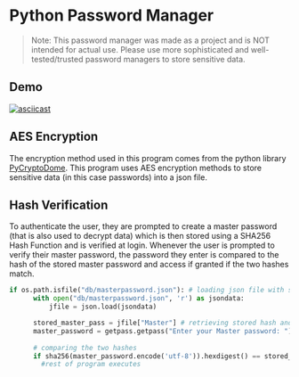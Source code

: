 # Python Password Manager
>Note: This password manager was made as a project and is NOT intended for actual use. Please use more sophisticated and well-tested/trusted password managers to store sensitive data.

## Demo

[![asciicast](https://asciinema.org/a/tEGTsXmEMJALLhuYljnRWf8Oh.svg)](https://asciinema.org/a/tEGTsXmEMJALLhuYljnRWf8Oh)

## AES Encryption

The encryption method used in this program comes from the python library [PyCryptoDome](https://pypi.org/project/pycryptodome/). This program uses AES encryption methods to store sensitive data (in this case passwords) into a json file.

## Hash Verification
 To authenticate the user, they are prompted to create a master password (that is also used to decrypt data) which is then stored using a SHA256 Hash Function and is verified at login. Whenever the user is prompted to verify their master password, the password they enter is compared to the hash of the stored master password and access if granted if the two hashes match.
 ```python
 if os.path.isfile("db/masterpassword.json"): # loading json file with stored password.
       with open("db/masterpassword.json", 'r') as jsondata:
           jfile = json.load(jsondata)

       stored_master_pass = jfile["Master"] # retrieving stored hash and saving to a variable.
       master_password = getpass.getpass("Enter your Master password: ") # asking user to enter their master password
       
       # comparing the two hashes
       if sha256(master_password.encode('utf-8')).hexdigest() == stored_master_pass:
         #rest of program executes
```

